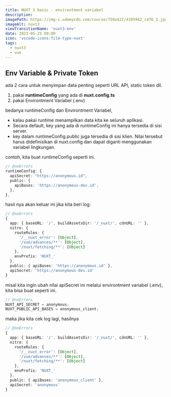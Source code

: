 ```yaml
---
title: NUXT 3 basic - environtment variabel
description:
imagePath: https://img-c.udemycdn.com/course/750x422/4395942_c476_2.jpg
imageAlt: nuxt3
viewTransitionName: 'nuxt3-env'
date: 2023-05-25 09:00
icon: 'vscode-icons:file-type-nuxt'
tags:
  - nuxt3
  - vue
---
```


## Env Variable & Private Token

ada 2 cara untuk menyimpan data penting seperti URL API, static token dll.

1. pakai **runtimeConfig** yang ada di **nuxt.config.ts**
2. pakai Environtment Variabel (.env)

bedanya runtimeConfig dan Environtment Variabel,

- kalau pakai runtime menampilkan data kita ke seluruh aplikasi.
- Secara default, key yang ada di runtimeConfig ini hanya tersedia di sisi server.
- key dalam runtimeConfig.public juga tersedia di sisi klien. Nilai tersebut harus didefinisikan di nuxt.config dan dapat diganti menggunakan variabel lingkungan.

contoh, kita buat runtimeConfig seperti ini.

```ts
// @noErrors
runtimeConfig: {
  apiSecret: "https://anonymous.id",
  public: {
    apiBases: 'https://anonymous-dev.id',
  },
},
```

hasil nya akan keluar ini jika kita beri log:

```ts
// @noErrors
{
  app: { baseURL: '/', buildAssetsDir: '/_nuxt/', cdnURL: '' },
  nitro: {
    routeRules: {
      '/__nuxt_error': [Object],
      '/vue/advances/**': [Object],
      '/nuxt/fetching/**': [Object]
    },
    envPrefix: 'NUXT_'
  },
  public: { apiBases: 'https://anonymous.id' },
  apiSecret: 'https://anonymous-dev.id'
}
```

misal kita ingin ubah nilai apiSecret ini melalui environtment variabel (.env), kita bisa buat seperti ini.

```ts
// @noErrors
NUXT_API_SECRET = anonymous;
NUXT_PUBLIC_API_BASES = anonymous_client;
```

maka jika kita cek log lagi, hasilnya

```ts
// @noErrors
{
  app: { baseURL: '/', buildAssetsDir: '/_nuxt/', cdnURL: '' },
  nitro: {
    routeRules: {
      '/__nuxt_error': [Object],
      '/vue/advances/**': [Object],
      '/nuxt/fetching/**': [Object]
    },
    envPrefix: 'NUXT_'
  },
  public: { apiBases: 'anonymous_client' },
  apiSecret: 'anonymous'
}
```
